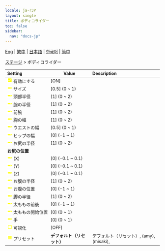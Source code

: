 ```yaml
---
locale: ja-rJP
layout: single
title: ボディコライダー
toc: false
sidebar:
  nav: "docs-jp"
---
```

[Eng](/dancexr/menu/2025.4/stage/body_colliders) | [繁中](/tw/dancexr/menu/2025.4/stage/body_colliders) | [日本語](/jp/dancexr/menu/2025.4/stage/body_colliders) | [한국어](/kr/dancexr/menu/2025.4/stage/body_colliders) | [简中](/zh/dancexr/menu/2025.4/stage/body_colliders)

[ステージ](../menu#ステージ) > ボディコライダー



| Setting | Value | Description |
| :--- | --- | :--- |
|<nobr><img src="/images/icon/ic_check_on.png" alt="check on icon"/> 有効にする</nobr>| [ON] | 
|<nobr><img src="/images/icon/ic_slider.png" alt="slider icon"/> サイズ</nobr>| [0.5] (0 ~ 1) | 
|<nobr><img src="/images/icon/ic_slider.png" alt="slider icon"/> 頭部半径</nobr>| [1] (0 ~ 2) | 
|<nobr><img src="/images/icon/ic_slider.png" alt="slider icon"/> 腕の半径</nobr>| [1] (0 ~ 2) | 
|<nobr><img src="/images/icon/ic_slider.png" alt="slider icon"/> 前腕</nobr>| [1] (0 ~ 2) | 
|<nobr><img src="/images/icon/ic_slider.png" alt="slider icon"/> 胸の幅</nobr>| [1] (0 ~ 2) | 
|<nobr><img src="/images/icon/ic_slider.png" alt="slider icon"/> ウエストの幅</nobr>| [0.5] (0 ~ 1) | 
|<nobr><img src="/images/icon/ic_slider.png" alt="slider icon"/> ヒップの幅</nobr>| [0] (-1 ~ 1) | 
|<nobr><img src="/images/icon/ic_slider.png" alt="slider icon"/> お尻の半径</nobr>| [1] (0 ~ 2) | 
|<nobr> <b>お尻の位置</b></nobr>|| 
|<nobr><img src="/images/icon/ic_slider.png" alt="slider icon"/> (X)</nobr>| [0] (-0.1 ~ 0.1) | 
|<nobr><img src="/images/icon/ic_slider.png" alt="slider icon"/> (Y)</nobr>| [0] (-0.1 ~ 0.1) | 
|<nobr><img src="/images/icon/ic_slider.png" alt="slider icon"/> (Z)</nobr>| [0] (-0.1 ~ 0.1) | 
|<nobr><img src="/images/icon/ic_slider.png" alt="slider icon"/> お腹の半径</nobr>| [1] (0 ~ 2) | 
|<nobr><img src="/images/icon/ic_slider.png" alt="slider icon"/> お腹の位置</nobr>| [0] (-1 ~ 1) | 
|<nobr><img src="/images/icon/ic_slider.png" alt="slider icon"/> 脚の半径</nobr>| [1] (0 ~ 2) | 
|<nobr><img src="/images/icon/ic_slider.png" alt="slider icon"/> 太ももの前後</nobr>| [0] (-1 ~ 1) | 
|<nobr><img src="/images/icon/ic_slider.png" alt="slider icon"/> 太ももの開始位置</nobr>| [0] (0 ~ 1) | 
|<nobr><img src="/images/icon/ic_slider.png" alt="slider icon"/> 手</nobr>| [0] (0 ~ 1) | 
|<nobr><img src="/images/icon/ic_check_off.png" alt="check off icon"/> 可視化</nobr>| [OFF] | 
|<nobr><img src="/images/icon/ic_list.png" alt="list icon"/> プリセット</nobr>| **デフォルト（リセット）** | デフォルト（リセット）, (amy), (misaki),  |
